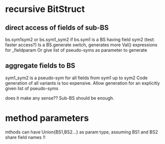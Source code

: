 


# recursive BitStruct

## direct access of fields of sub-BS
bs.sym1sym2 or bs.sym1_sym2 if bs.sym1 is a BS having field sym2
(test: faster access?)
Is a BS.generate switch, generates more Val() expressions for _fieldparam
Or give list of pseudo-syms as parameter to generate


## aggregate fields to BS
sym1_sym2 is a pseudo-sym for all fields from sym1 up to sym2
Code generation of all variants is too expensive.
Allow generation for an explicitly given list of pseudo-syms

does it make any sense??
Sub-BS should be enough.



# method parameters

mthods can have Union{BS1,BS2...} as param type, assuming BS1 and BS2 share field names !!